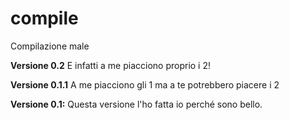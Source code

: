 # compile
Compilazione male


<b>Versione 0.2</b>
E infatti a me piacciono proprio i 2!

<b>Versione 0.1.1</b>
A me piacciono gli 1 ma a te potrebbero piacere i 2

<b>Versione 0.1:</b>
Questa versione l'ho fatta io perché sono bello.
